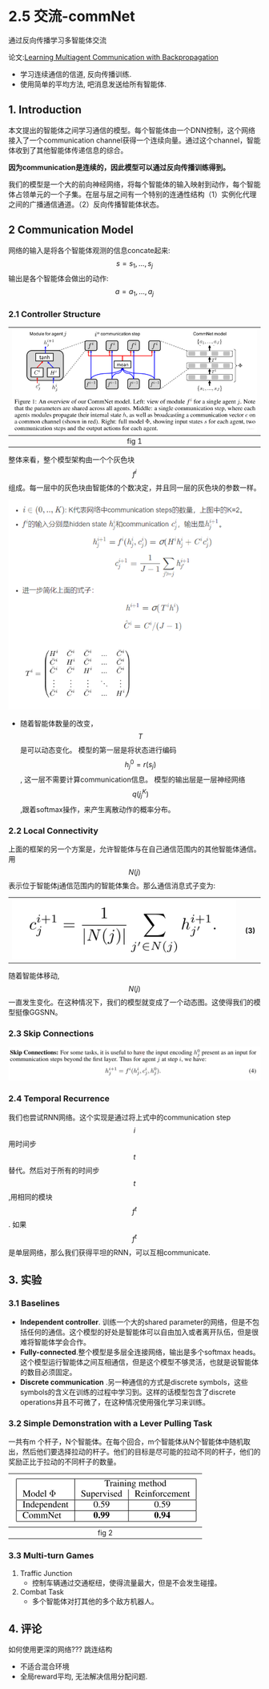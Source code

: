 # 2.5 交流-commNet

通过反向传播学习多智能体交流

论文:[Learning Multiagent Communication with Backpropagation](https://arxiv.org/pdf/1605.07736.pdf)

- 学习连续通信的信道, 反向传播训练.
- 使用简单的平均方法, 吧消息发送给所有智能体.

## 1. Introduction

本文提出的智能体之间学习通信的模型。每个智能体由一个DNN控制，这个网络接入了一个communication channel获得一个连续向量。通过这个channel，智能体收到了其他智能体传递信息的综合。

**因为communication是连续的，因此模型可以通过反向传播训练得到。**

我们的模型是一个大的前向神经网络，将每个智能体的输入映射到动作，每个智能体占领单元的一个子集。在层与层之间有一个特别的连通性结构（1）实例化代理之间的广播通信通道。（2）反向传播智能体状态。

## 2 Communication Model

网络的输入是将各个智能体观测的信息concate起来: $$s=s_1, ..., s_j $$ 
输出是各个智能体会做出的动作: $$a=a_1,...,a_j $$ 

### 2.1 Controller Structure

| ![](img/2020-10-21-21-49-22.png) |
| :------------------------------: |
|              fig 1               |

整体来看，整个模型架构由一个个灰色块$$f^i $$组成。每一层中的灰色块由智能体的个数决定，并且同一层的灰色块的参数一样。

![](img/2020-10-21-21-51-24.png)

- 随着智能体数量的改变，$$T$$是可以动态变化。
模型的第一层是将状态进行编码$$h_j^0 =r(s_j)$$, 这一层不需要计算communication信息。
模型的输出层是一层神经网络$$q(j_j^K) $$,跟着softmax操作，来产生离散动作的概率分布。

### 2.2 Local Connectivity

上面的框架的另一个方案是，允许智能体与在自己通信范围内的其他智能体通信。用$$N(j)$$表示位于智能体j通信范围内的智能体集合。那么通信消息式子变为:

<table>
    <tr>
        <th><img src="img/2020-10-21-21-54-45.png" ></th>
        <th> (3) </th>
    </tr>
</table>

随着智能体移动, $$N(j)$$一直发生变化。在这种情况下，我们的模型就变成了一个动态图。这使得我们的模型挺像GGSNN。

### 2.3 Skip Connections

![](img/2020-10-21-22-02-09.png)

### 2.4 Temporal Recurrence

我们也尝试RNN网络。这个实现是通过将上式中的communication step $$i$$用时间步$$t$$替代。然后对于所有的时间步$$t$$,用相同的模块$$f^t$$. 如果$$f^t$$是单层网络，那么我们获得平坦的RNN，可以互相communicate.

## 3. 实验

### 3.1 Baselines

- **Independent controller**. 训练一个大的shared parameter的网络，但是不包括任何的通信。这个模型的好处是智能体可以自由加入或者离开队伍，但是很难将智能体学会合作。
- **Fully-connected**.整个模型是多层全连接网络，输出是多个softmax heads。这个模型运行智能体之间互相通信，但是这个模型不够灵活，也就是说智能体的数目必须固定。
- **Discrete communication** .另一种通信的方式是discrete symbols，这些symbols的含义在训练的过程中学习到。这样的话模型包含了discrete operations并且不可微了，在这种情况使用强化学习来训练。

### 3.2 Simple Demonstration with a Lever Pulling Task

一共有m 个杆子，N个智能体。在每个回合，m个智能体从N个智能体中随机取出，然后他们要选择拉动的杆子。他们的目标是尽可能的拉动不同的杆子，他们的奖励正比于拉动的不同杆子的数量。

| ![](img/2020-10-21-22-07-47.png) |
| :------------------------------: |
|              fig 2               |

### 3.3 Multi-turn Games

1. Traffic Junction
    - 控制车辆通过交通枢纽，使得流量最大，但是不会发生碰撞。
2. Combat Task
    - 多个智能体对打其他的多个敌方机器人。

## 4. 评论

如何使用更深的网络???
跳连结构

- 不适合混合环境
- 全局reward平均, 无法解决信用分配问题.